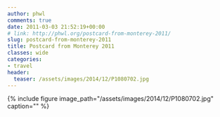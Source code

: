 ```yaml
---
author: phwl
comments: true
date: 2011-03-03 21:52:19+00:00
# link: http://phwl.org/postcard-from-monterey-2011/
slug: postcard-from-monterey-2011
title: Postcard from Monterey 2011
classes: wide
categories:
- travel
header:
  teaser: /assets/images/2014/12/P1080702.jpg
---
```


{% include figure image_path="/assets/images/2014/12/P1080702.jpg" caption="" %}
